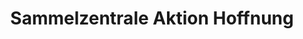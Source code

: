 ---
title: "Sammelzentrale Aktion Hoffnung"
url: /laupheim/sammelzentrale-aktion-hoffnung/
shop: Gebrauchtwaren
---